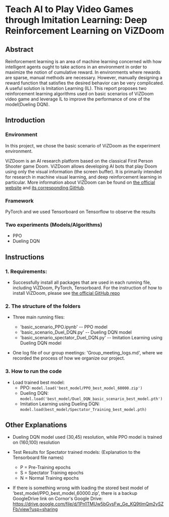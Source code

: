 # Teach AI to Play Video Games through Imitation Learning: Deep Reinforcement Learning on ViZDoom

## Abstract
Reinforcement learning is an area of machine learning concerned with how intelligent agents ought to take actions in an environment in order to maximize the notion of cumulative reward. In environments where rewards are sparse, manual methods are necessary. However, manually designing a reward function that satisfies the desired behavior can be very complicated. A useful solution is Imitation Learning (IL). This report proposes two reinforcement learning algorithms used on basic scenarios of ViZDoom video game and leverage IL to improve the performance of one of the model(Dueling DQN).

## Introduction
### Environment
In this project, we chose the basic scenario of ViZDoom as the experiment environment. 

ViZDoom is an AI research platform based on the classical First Person Shooter game Doom. ViZDoom allows developing AI bots that play Doom using only the visual information (the screen buffer). It is primarily intended for research in machine visual learning, and deep reinforcement learning in particular. More information about ViZDoom can be found on [the official website](http://vizdoom.cs.put.edu.pl/) and [its corresponding GitHub](https://github.com/mwydmuch/ViZDoom).
### Framework
PyTorch and we used Tensorboard on Tensorflow to observe the results

### Two experiments (Models/Algorithms)
- PPO
- Dueling DQN

## Instructions
### 1. Requirements:
- Successfully install all packages that are used in each running file, including ViZDoom, PyTorch, Tensorboard. For the instruction of how to install ViZDoom, please see [the official GitHub repo](https://github.com/mwydmuch/ViZDoom)

### 2. The structure of the folders
- Three main running files:
    - 'basic_scenario_PPO.ipynb' -- PPO model
    - 'basic_scenario_Duel_DQN.py' -- Dueling DQN model
    - 'basic_scenario_spectator_Duel_DQN.py' -- Imitation Learning using Dueling DQN model

- One log file of our group meetings: 'Group_meeting_logs.md', where we recorded the process of how we organize our project. 

### 3. How to run the code
- Load trained best model:
    - PPO: ```model.load('best_model/PPO_best_model_60000.zip')```
    - Dueling DQN: ```model.load('best_model/Duel_DQN_basic_scenario_best_model.pth')```
    - Imitation Learning using Dueling DQN: ```model.load(best_model/Spectator_Training_best_model.pth)```

## Other Explanations


- Dueling DQN model used (30,45) resolution, while PPO model is trained on (160,100) resolution

- Test Results for Spectator trained models: (Explanation to the Tensorboard file names)
    - P = Pre-Training epochs
    - S = Spectator Training epochs
    - N = Normal Training epochs

- If there is something wrong with loading the stored best model of 'best_model/PPO_best_model_60000.zip', there is a backup GoogleDrive link on Cornor's Google Drive: https://drive.google.com/file/d/1Pn1TMUw5bGvsFw_Ge_KQ9tImQm2ySZFb/view?usp=sharing